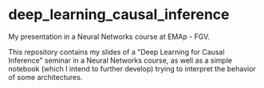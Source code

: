 # deep_learning_causal_inference
My presentation in a Neural Networks course at EMAp - FGV. 

This repository contains my slides of a "Deep Learning for Causal Inference" seminar in a Neural Networks course, as well as a simple notebook (which I intend to further develop) trying to interpret the behavior of some architectures.
